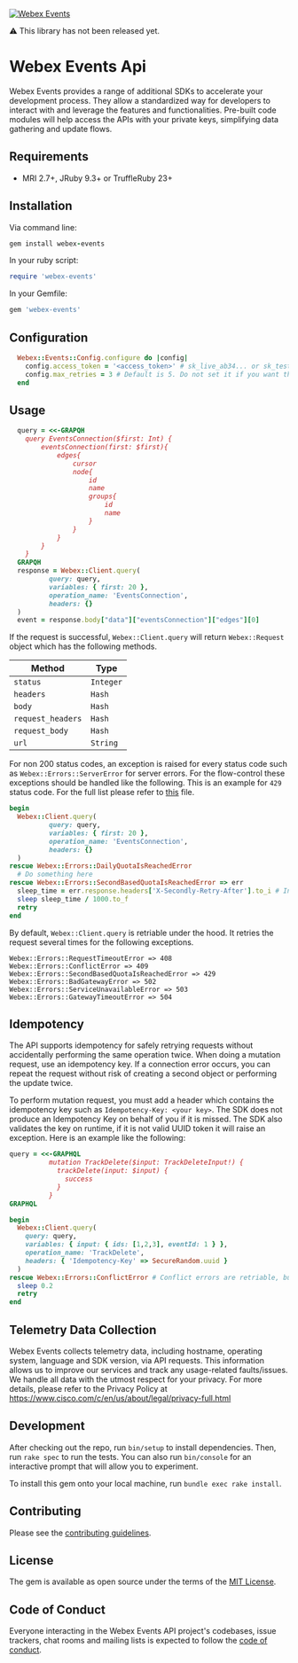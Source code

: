 [![Webex Events](https://github.com/SocioEvents/webex-events-ruby-sdk/actions/workflows/gem-test.yml/badge.svg)](https://github.com/SocioEvents/webex-events-ruby-sdk/actions)

⚠️ This library has not been released yet. 
# Webex Events Api

Webex Events provides a range of additional SDKs to accelerate your development process.
They allow a standardized way for developers to interact with and leverage the features and functionalities. 
Pre-built code modules will help access the APIs with your private keys, simplifying data gathering and update flows.

Requirements
-----------------

- MRI 2.7+, JRuby 9.3+ or TruffleRuby 23+

Installation
-----------------

Via command line:

```ruby
gem install webex-events
```

In your ruby script:

```ruby
require 'webex-events'
```

In your Gemfile:

```ruby
gem 'webex-events'
```

Configuration
-----------------

```ruby
  Webex::Events::Config.configure do |config|
    config.access_token = '<access_token>' # sk_live_ab34... or sk_test_cda1...
    config.max_retries = 3 # Default is 5. Do not set it if you want the default configuration.
  end
```

Usage
-----------------

```ruby
  query = <<-GRAPQH
    query EventsConnection($first: Int) {
        eventsConnection(first: $first){
            edges{
                cursor
                node{
                    id
                    name
                    groups{
                        id
                        name
                    }
                }
            }
        }
    }
  GRAPQH
  response = Webex::Client.query(
          query: query,
          variables: { first: 20 },
          operation_name: 'EventsConnection',
          headers: {}
  )
  event = response.body["data"]["eventsConnection"]["edges"][0]
```

If the request is successful, `Webex::Client.query` will return `Webex::Request` object which has the following methods.

| Method            | Type      |
|-------------------|-----------|
| `status`          | `Integer` |
| `headers`         | `Hash`    |
| `body`            | `Hash`    |
| `request_headers` | `Hash`    |
| `request_body`    | `Hash`    |
| `url`             | `String`  |


For non 200 status codes, an exception is raised for every status code such as `Webex::Errors::ServerError` for server errors. 
For the flow-control these exceptions should be handled like the following. This is an example for `429` status code.
For the full list please refer to [this](https://github.com/SocioEvents/webex-events-ruby-sdk/blob/main/lib/webex/request.rb#L39) file.
```ruby
begin
  Webex::Client.query(
          query: query,
          variables: { first: 20 },
          operation_name: 'EventsConnection',
          headers: {}
  )  
rescue Webex::Errors::DailyQuotaIsReachedError
  # Do something here
rescue Webex::Errors::SecondBasedQuotaIsReachedError => err
  sleep_time = err.response.headers['X-Secondly-Retry-After'].to_i # In milliseconds
  sleep sleep_time / 1000.to_f
  retry 
end
```
By default, `Webex::Client.query` is retriable under the hood. It retries the request several times for the following exceptions.
```
Webex::Errors::RequestTimeoutError => 408
Webex::Errors::ConflictError => 409
Webex::Errors::SecondBasedQuotaIsReachedError => 429
Webex::Errors::BadGatewayError => 502
Webex::Errors::ServiceUnavailableError => 503
Webex::Errors::GatewayTimeoutError => 504
```
Idempotency
-----------------
The API supports idempotency for safely retrying requests without accidentally performing the same operation twice. 
When doing a mutation request, use an idempotency key. If a connection error occurs, you can repeat 
the request without risk of creating a second object or performing the update twice.

To perform mutation request, you must add a header which contains the idempotency key such as 
`Idempotency-Key: <your key>`. The SDK does not produce an Idempotency Key on behalf of you if it is missed.
The SDK also validates the key on runtime, if it is not valid UUID token it will raise an exception. Here is an example
like the following:

```ruby
query = <<-GRAPHQL
          mutation TrackDelete($input: TrackDeleteInput!) {
            trackDelete(input: $input) {
              success
            }
          }
GRAPHQL

begin
  Webex::Client.query(
    query: query,
    variables: { input: { ids: [1,2,3], eventId: 1 } },
    operation_name: 'TrackDelete',
    headers: { 'Idempotency-Key' => SecureRandom.uuid }
  )
rescue Webex::Errors::ConflictError # Conflict errors are retriable, but to guarantee it you can handle the exception again.
  sleep 0.2
  retry
end
```

Telemetry Data Collection
-----------------
Webex Events collects telemetry data, including hostname, operating system, language and SDK version, via API requests. 
This information allows us to improve our services and track any usage-related faults/issues. We handle all data with 
the utmost respect for your privacy. For more details, please refer to the Privacy Policy at https://www.cisco.com/c/en/us/about/legal/privacy-full.html

Development
-----------------

After checking out the repo, run `bin/setup` to install dependencies. Then, run `rake spec` to run the tests. You can also run `bin/console` for an interactive prompt that will allow you to experiment.

To install this gem onto your local machine, run `bundle exec rake install`.

Contributing
-----------------
Please see the [contributing guidelines](CONTRIBUTING.md).

License
-----------------

The gem is available as open source under the terms of the [MIT License](https://opensource.org/licenses/MIT).

Code of Conduct
-----------------

Everyone interacting in the Webex Events API project's codebases, issue trackers, chat rooms and mailing lists is expected to follow the [code of conduct](https://github.com/SocioEvents/webex-events-ruby-sdk/blob/main/CODE_OF_CONDUCT.md).
